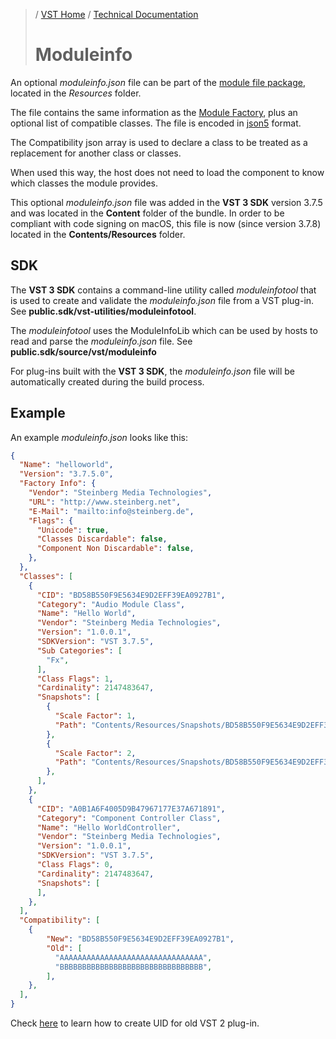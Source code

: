 >/ [VST Home](../../) / [Technical Documentation](../Index.md)
>
># Moduleinfo

An optional *moduleinfo.json* file can be part of the [module file package](../Locations+Format/Plugin+Format.md), located in the *Resources* folder.

The file contains the same information as the [Module Factory](Index.md#module-factory), plus an optional list of compatible classes.
The file is encoded in [json5](http://json5.org) format.

The Compatibility json array is used to declare a class to be treated as a replacement for another class or classes.

When used this way, the host does not need to load the component to know which classes the module provides.

This optional *moduleinfo.json* file was added in the **VST 3 SDK** version 3.7.5 and was located in the **Content** folder of the bundle. In order to be compliant with code signing on macOS, this file is now (since version 3.7.8) located in the **Contents/Resources** folder.

## SDK

The **VST 3 SDK** contains a command-line utility called *moduleinfotool* that is used to create and validate the *moduleinfo.json* file from a VST plug-in.
See **public.sdk/vst-utilities/moduleinfotool**.

The *moduleinfotool* uses the ModuleInfoLib which can be used by hosts to read and parse the *moduleinfo.json* file.
See **public.sdk/source/vst/moduleinfo**

For plug-ins built with the **VST 3 SDK**, the *moduleinfo.json* file will be automatically created during the build process.

## Example

An example *moduleinfo.json* looks like this:

```json
{
  "Name": "helloworld",
  "Version": "3.7.5.0",
  "Factory Info": {
    "Vendor": "Steinberg Media Technologies",
    "URL": "http://www.steinberg.net",
    "E-Mail": "mailto:info@steinberg.de",
    "Flags": {
      "Unicode": true,
      "Classes Discardable": false,
      "Component Non Discardable": false,
    },
  },
  "Classes": [
    {
      "CID": "BD58B550F9E5634E9D2EFF39EA0927B1",
      "Category": "Audio Module Class",
      "Name": "Hello World",
      "Vendor": "Steinberg Media Technologies",
      "Version": "1.0.0.1",
      "SDKVersion": "VST 3.7.5",
      "Sub Categories": [
        "Fx",
      ],
      "Class Flags": 1,
      "Cardinality": 2147483647,
      "Snapshots": [
        {
          "Scale Factor": 1,
          "Path": "Contents/Resources/Snapshots/BD58B550F9E5634E9D2EFF39EA0927B1_snapshot.png",
        },
        {
          "Scale Factor": 2,
          "Path": "Contents/Resources/Snapshots/BD58B550F9E5634E9D2EFF39EA0927B1_snapshot_2.0x.png",
        },
      ],
    },
    {
      "CID": "A0B1A6F4005D9B47967177E37A671891",
      "Category": "Component Controller Class",
      "Name": "Hello WorldController",
      "Vendor": "Steinberg Media Technologies",
      "Version": "1.0.0.1",
      "SDKVersion": "VST 3.7.5",
      "Class Flags": 0,
      "Cardinality": 2147483647,
      "Snapshots": [
      ],
    },
  ],
  "Compatibility": [
    {
		"New": "BD58B550F9E5634E9D2EFF39EA0927B1",
		"Old": [
		  "AAAAAAAAAAAAAAAAAAAAAAAAAAAAAAAA",
		  "BBBBBBBBBBBBBBBBBBBBBBBBBBBBBBBB",
		],
	},
  ],
}
```

Check [here](../../FAQ/Compatibility+with+VST+2.x+or+VST+1.md) to learn how to create UID for old VST 2 plug-in.
